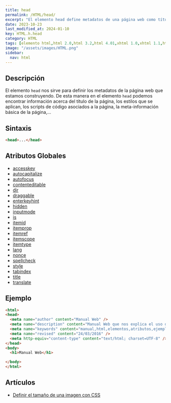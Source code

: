 ```yaml
---
title: head
permalink: /HTML/head/
excerpt: "El elemento head define metadatos de una página web como título, estilos, scripts y más. Esencial en HTML."
date: 2023-10-23
last_modified_at: 2024-01-10
key: HTML.h.head
category: HTML
tags: [elemento html,html 2.0,html 3.2,html 4.01,xhtml 1.0,xhtml 1.1,html 5.1,html 5,html 5.2]
image: "/assets/images/HTML.png"
sidebar:
  nav: html
---
```


## Descripción


El elemento `head` nos sirve para definir los metadatos de la página web que estamos construyendo. De esta manera en el elemento `head` podemos encontrar información acerca del título de la página, los estilos que se aplican, los scripts de código asociados a la página, la meta-información básica de la página,…


## Sintaxis


```html
<head>...</head>
```


## Atributos Globales

- [accesskey](https://www.w3api.com/HTML/accesskey/)
- [autocapitalize](https://www.w3api.com/HTML/autocapitalize/)
- [autofocus](https://www.w3api.com/HTML/autofocus/)
- [contenteditable](https://www.w3api.com/HTML/contenteditable/)
- [dir](https://www.w3api.com/HTML/dir/)
- [draggable](https://www.w3api.com/HTML/draggable/)
- [enterkeyhint](https://www.w3api.com/HTML/enterkeyhint/)
- [hidden](https://www.w3api.com/HTML/hidden/)
- [inputmode](https://www.w3api.com/HTML/inputmode/)
- [is](https://www.w3api.com/HTML/is/)
- [itemid](https://www.w3api.com/HTML/itemid/)
- [itemprop](https://www.w3api.com/HTML/itemprop/)
- [itemref](https://www.w3api.com/HTML/itemref/)
- [itemscope](https://www.w3api.com/HTML/itemscope/)
- [itemtype](https://www.w3api.com/HTML/itemtype/)
- [lang](https://www.w3api.com/HTML/lang/)
- [nonce](https://www.w3api.com/HTML/nonce/)
- [spellcheck](https://www.w3api.com/HTML/spellcheck/)
- [style](https://www.w3api.com/HTML/style/)
- [tabindex](https://www.w3api.com/HTML/tabindex/)
- [title](https://www.w3api.com/HTML/title/)
- [translate](https://www.w3api.com/HTML/translate/)

## Ejemplo


```html
<html>
<head>
  <meta name="author" content="Manual Web" />
  <meta name="description" content="Manual Web que nos explica el uso del lenguaje HTML" />
  <meta name="keywords" content="manual,html,elementos,atributos,ejemplos" />
  <meta name="revised" content="24/03/2016" />
  <meta http-equiv="content-type" content="text/html; charset=UTF-8" />
</head>
<body>
  <h1>Manual Web</h1>

</body>
</html>
```


## Artículos

- [Definir el tamaño de una imagen con CSS](https://lineadecodigo.com/css/definir-el-tamano-de-una-imagen-con-css/)
